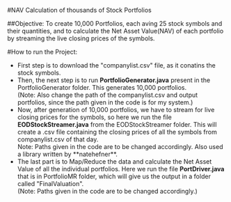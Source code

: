 #NAV Calculation of thousands of Stock Portfolios

##Objective:
To create 10,000 Portfolios, each aving 25 stock symbols and their quantities, and to calculate the Net Asset Value(NAV) of each portfolio by streaming the live closing prices of the symbols.

#How to run the Project:
<ul>
<li>First step is to download the "companylist.csv" file, as it conatins the stock symbols.
<li>Then, the next step is to run <strong>PortfolioGenerator.java</strong> present in the PortfolioGenerator folder. This generates 10,000 portfolios.<br>
(Note: Also change the path of the companylist.csv and output portfolios, since the path given in the code is for my system.)
<li>Now, after generation of 10,000 portfolios, we have to stream for live closing prices for the symbols, so here we run the file <strong>EODStockStreamer.java</strong> from the EODStockStreamer folder. This will create a .csv file containing the closing prices of all the symbols from companylist.csv of that day.<br>
Note: Paths given in the code are to be changed accordingly. Also used a library written by **natehefner**.
<li>The last part is to Map/Reduce the data and calculate the Net Asset Value of all the individual portfolios. Here we run the file <strong>PortDriver.java</strong> that is in PortfolioMR folder, which will give us the output in a folder called "FinalValuation".<br>
(Note: Paths given in the code are to be changed accordingly.)
</ul>